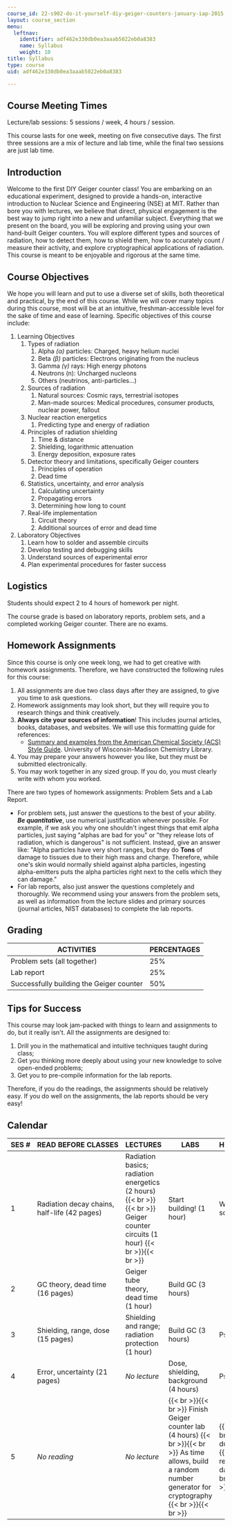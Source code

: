 ```yaml
---
course_id: 22-s902-do-it-yourself-diy-geiger-counters-january-iap-2015
layout: course_section
menu:
  leftnav:
    identifier: adf462e330db0ea3aaab5022eb0a8383
    name: Syllabus
    weight: 10
title: Syllabus
type: course
uid: adf462e330db0ea3aaab5022eb0a8383

---
```


Course Meeting Times
--------------------

Lecture/lab sessions: 5 sessions / week, 4 hours / session.

This course lasts for one week, meeting on five consecutive days. The first three sessions are a mix of lecture and lab time, while the final two sessions are just lab time.

Introduction
------------

Welcome to the first DIY Geiger counter class! You are embarking on an educational experiment, designed to provide a hands-on, interactive introduction to Nuclear Science and Engineering (NSE) at MIT. Rather than bore you with lectures, we believe that direct, physical engagement is the best way to jump right into a new and unfamiliar subject. Everything that we present on the board, you will be exploring and proving using your own hand-built Geiger counters. You will explore different types and sources of radiation, how to detect them, how to shield them, how to accurately count / measure their activity, and explore cryptographical applications of radiation. This course is meant to be enjoyable and rigorous at the same time.

Course Objectives
-----------------

We hope you will learn and put to use a diverse set of skills, both theoretical and practical, by the end of this course. While we will cover many topics during this course, most will be at an intuitive, freshman-accessible level for the sake of time and ease of learning. Specific objectives of this course include:

1.  Learning Objectives
    1.  Types of radiation
        1.  Alpha _(α)_ particles: Charged, heavy helium nuclei
        2.  Beta _(β)_ particles: Electrons originating from the nucleus
        3.  Gamma _(γ)_ rays: High energy photons
        4.  Neutrons (n): Uncharged nucleons
        5.  Others (neutrinos, anti-particles...)
    2.  Sources of radiation
        1.  Natural sources: Cosmic rays, terrestrial isotopes
        2.  Man-made sources: Medical procedures, consumer products, nuclear power, fallout
    3.  Nuclear reaction energetics
        1.  Predicting type and energy of radiation
    4.  Principles of radiation shielding
        1.  Time & distance
        2.  Shielding, logarithmic attenuation
        3.  Energy deposition, exposure rates
    5.  Detector theory and limitations, specifically Geiger counters
        1.  Principles of operation
        2.  Dead time
    6.  Statistics, uncertainty, and error analysis
        1.  Calculating uncertainty
        2.  Propagating errors
        3.  Determining how long to count
    7.  Real-life implementation
        1.  Circuit theory
        2.  Additional sources of error and dead time
2.  Laboratory Objectives
    1.  Learn how to solder and assemble circuits
    2.  Develop testing and debugging skills
    3.  Understand sources of experimental error
    4.  Plan experimental procedures for faster success

Logistics
---------

Students should expect 2 to 4 hours of homework per night.

The course grade is based on laboratory reports, problem sets, and a completed working Geiger counter. There are no exams.

Homework Assignments
--------------------

Since this course is only one week long, we had to get creative with homework assignments. Therefore, we have constructed the following rules for this course:

1.  All assignments are due two class days after they are assigned, to give you time to ask questions.
2.  Homework assignments may look short, but they will require you to research things and think creatively.
3.  **Always cite your sources of information**! This includes journal articles, books, databases, and websites. We will use this formatting guide for references:
    *   [Summary and examples from the American Chemical Society (ACS) Style Guide](http://www.library.wisc.edu/chemistry/research-help/write-and-cite/acs-style-guide/). University of Wisconsin-Madison Chemistry Library.
4.  You may prepare your answers however you like, but they must be submitted electronically.
5.  You may work together in any sized group. If you do, you must clearly write with whom you worked.

There are two types of homework assignments: Problem Sets and a Lab Report.

*   For problem sets, just answer the questions to the best of your ability. **_Be quantitative_**, use numerical justification whenever possible. For example, if we ask you why one shouldn't ingest things that emit alpha particles, just saying "alphas are bad for you" or "they release lots of radiation, which is dangerous" is not sufficient. Instead, give an answer like: "Alpha particles have very short ranges, but they do **Tons** of damage to tissues due to their high mass and charge. Therefore, while one's skin would normally shield against alpha particles, ingesting alpha-emitters puts the alpha particles right next to the cells which they can damage."
*   For lab reports, also just answer the questions completely and thoroughly. We recommend using your answers from the problem sets, as well as information from the lecture slides and primary sources (journal articles, NIST databases) to complete the lab reports.

Grading
-------

| ACTIVITIES | PERCENTAGES |
| --- | --- |
| Problem sets (all together) | 25% |
| Lab report | 25% |
| Successfully building the Geiger counter | 50% 

Tips for Success
----------------

This course may look jam-packed with things to learn and assignments to do, but it really isn't. All the assignments are designed to:

1.  Drill you in the mathematical and intuitive techniques taught during class;
2.  Get you thinking more deeply about using your new knowledge to solve open-ended problems;
3.  Get you to pre-compile information for the lab reports.

Therefore, if you do the readings, the assignments should be relatively easy. If you do well on the assignments, the lab reports should be very easy!

Calendar
--------

| SES # | READ BEFORE CLASSES | LECTURES | LABS | HOMEWORKS |
| --- | --- | --- | --- | --- |
| 1 | Radiation decay chains, half-life (42 pages) | Radiation basics; radiation energetics (2 hours) {{< br >}}{{< br >}} Geiger counter circuits (1 hour) {{< br >}}{{< br >}}  | Start building! (1 hour) | Write analysis script |
| 2 | GC theory, dead time (16 pages) | Geiger tube theory, dead time (1 hour) | Build GC (3 hours) | &nbsp; |
| 3 | Shielding, range, dose (15 pages) | Shielding and range; radiation protection (1 hour) | Build GC (3 hours) | Pset 1 due |
| 4 | Error, uncertainty (21 pages) | _No lecture_ | Dose, shielding, background (4 hours) | Pset 2 due |
| 5 | _No reading_ | _No lecture_ |  {{< br >}}{{< br >}} Finish Geiger counter lab (4 hours) {{< br >}}{{< br >}} As time allows, build a random number generator for cryptography {{< br >}}{{< br >}}  |  {{< br >}}{{< br >}} Pset 3 due {{< br >}}{{< br >}} Lab report due 3 days later {{< br >}}{{< br >}}
